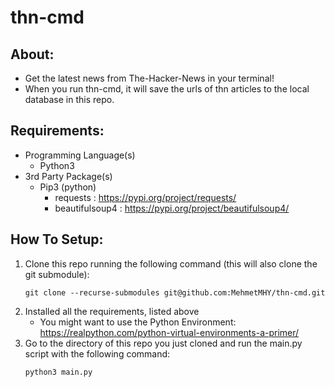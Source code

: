 # thn-cmd

## About:
- Get the latest news from The-Hacker-News in your terminal!
- When you run thn-cmd, it will save the urls of thn articles to the local database in this repo.

## Requirements:
- Programming Language(s)
  - Python3
- 3rd Party Package(s)
  - Pip3 (python)
    - requests : https://pypi.org/project/requests/
    - beautifulsoup4 : https://pypi.org/project/beautifulsoup4/

## How To Setup:
1) Clone this repo running the following command (this will also clone the git submodule):
    ```
    git clone --recurse-submodules git@github.com:MehmetMHY/thn-cmd.git
    ```
3) Installed all the requirements, listed above
    - You might want to use the Python Environment: https://realpython.com/python-virtual-environments-a-primer/
4) Go to the directory of this repo you just cloned and run the main.py script with the following command:
    ```
    python3 main.py
    ```



